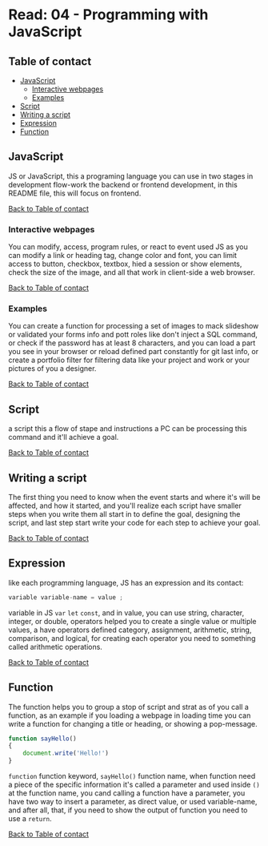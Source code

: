 # Read: 04 - Programming with JavaScript

## Table of contact

- [JavaScript](#javascript)
    -   [Interactive webpages](#interactive-webpages)
    -   [Examples](#examples)
-   [Script](#script)
-   [Writing a script](#writing-a-script)
-   [Expression](#expression)
-   [Function](#function)

## JavaScript

JS or JavaScript, this a programing language you can use in two stages in development flow-work the backend or frontend development, in this README file, this will focus on frontend.

[Back to Table of contact](#table-of-contact)

### Interactive webpages

You can modify, access, program rules, or react to event used JS as you can modify a link or heading tag, change color and font, you can limit access to button, checkbox, textbox, hied a session or show elements, check the size of the image, and all that work in client-side a web browser.

[Back to Table of contact](#table-of-contact)

### Examples
You can create a function for processing a set of images to mack slideshow or validated your forms info and pott roles like don't inject a SQL command, or check if the password has at least 8 characters, and you can load a part you see in your browser or reload defined part constantly for git last info, or create a portfolio filter for filtering data like your project and work or your pictures of you a designer.

[Back to Table of contact](#table-of-contact)

## Script
a script this a flow of stape and instructions a PC can be processing this command and it'll achieve a goal.

[Back to Table of contact](#table-of-contact)

## Writing a script
The first thing you need to know when the event starts and where it's will be affected, and how it started, and you'll realize each script have smaller steps when you write them all start in to define the goal, designing the script, and last step start write your code for each step to achieve your goal.

[Back to Table of contact](#table-of-contact)

## Expression
like each programming language, JS has an expression and its contact:

```javascript
variable variable-name = value ;
```

variable in JS `var` `let` `const`, and in value, you can use string, character, integer, or double, operators helped you to create a single value or multiple values, a have operators defined category, assignment, arithmetic, string, comparison, and logical, for creating each operator you need to something called arithmetic operations.

[Back to Table of contact](#table-of-contact)

## Function
The function helps you to group a stop of script and strat as of you call a function, as an example if you loading a webpage in loading time you can write a function for changing a title or heading, or showing a pop-message.

```javascript
function sayHello()
{
	document.write('Hello!')
}
```

`function` function keyword, `sayHello()` function name, when function need a piece of the specific information it's called a parameter and used inside `()` at the function name, you cand calling a function have a parameter, you have two way to insert a parameter, as direct value, or used variable-name, and after all, that, if you need to show the output of function you need to use a `return`.

[Back to Table of contact](#table-of-contact)